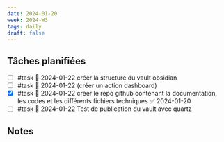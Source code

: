 ```yaml
---
date: 2024-01-20
week: 2024-W3
tags: daily
draft: false 
---
```


## Tâches planifiées

- [ ] #task 📅 2024-01-22 créer la structure du vault obsidian 
- [ ] #task 📅 2024-01-22 (créer un action dashboard)
- [x] #task 📅 2024-01-22 créer le repo github contenant la documentation, les codes et les différents fichiers techniques ✅ 2024-01-20
- [ ] #task 📅 2024-01-22 Test de publication du vault avec quartz

## Notes
